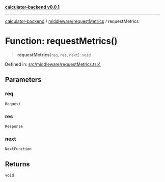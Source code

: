 [**calculator-backend v0.0.1**](../../../README.md)

***

[calculator-backend](../../../modules.md) / [middleware/requestMetrics](../README.md) / requestMetrics

# Function: requestMetrics()

> **requestMetrics**(`req`, `res`, `next`): `void`

Defined in: [src/middleware/requestMetrics.ts:4](https://github.com/HessuRessu/calculator-backend/blob/e0992c3a3096d7e0eb2c13a5cb20d034b7065c2a/src/middleware/requestMetrics.ts#L4)

## Parameters

### req

`Request`

### res

`Response`

### next

`NextFunction`

## Returns

`void`
